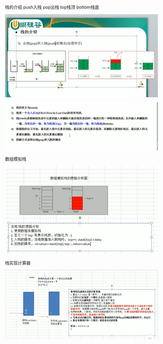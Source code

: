 栈的介绍 push入栈 pop出栈 top栈顶 bottom栈底

![img_15.png](img_15.png)

![img_16.png](img_16.png)

数组模拟栈

![img_17.png](img_17.png)

栈实现计算器

![img_18.png](img_18.png)